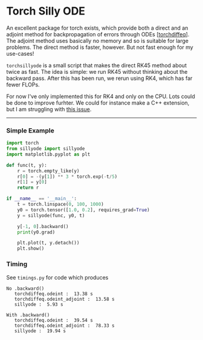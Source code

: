 # Torch Silly ODE

An excellent package for torch
exists, which provide both a direct and an adjoint
method for backpropagation of errors through ODEs
[[torchdiffeq](https://github.com/rtqichen/torchdiffeq)].
The adjoint method uses basically no memory and so is suitable for
large problems.
The direct method is faster, however.
But not fast enough for my use-cases!

`torchsillyode` is a small script that makes the direct RK45 method about twice as fast.
The idea is simple: we run RK45 without thinking about the backward pass.
After this has been run, we rerun using RK4, which has far fewer FLOPs.

For now I've only implemented this for RK4 and only on the CPU.
Lots could be done to improve furhter.
We could for instance make a C++ extension, but I am struggling with [this issue](https://discuss.pytorch.org/t/pass-torchscript-from-python-to-c-without-serialization/72163).

----

### Simple Example
```python
import torch
from sillyode import sillyode
import matplotlib.pyplot as plt

def func(t, y):
    r = torch.empty_like(y)
    r[0] = -(y[1]) ** 3 * torch.exp(-t/5)
    r[1] = y[0]
    return r

if __name__ == '__main__':
    t = torch.linspace(0, 100, 1000)
    y0 = torch.tensor([1.0, 0.2], requires_grad=True)
    y = sillyode(func, y0, t)

    y[-1, 0].backward()
    print(y0.grad)

    plt.plot(t, y.detach())
    plt.show()
```

### Timing
See `timings.py` for code which produces
```
No .backward()
   torchdiffeq.odeint :  13.38 s
   torchdiffeq.odeint_adjoint :  13.58 s
   sillyode :  5.93 s

With .backward()
   torchdiffeq.odeint :  39.54 s
   torchdiffeq.odeint_adjoint :  78.33 s
   sillyode :  19.94 s
```
